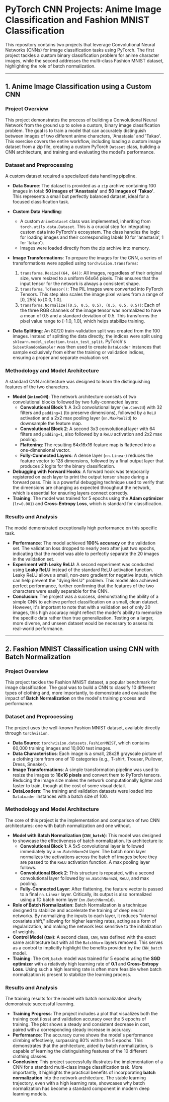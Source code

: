# PyTorch CNN Projects: Anime Image Classification and Fashion MNIST Classification

This repository contains two projects that leverage Convolutional Neural Networks (CNNs) for image classification tasks using PyTorch. The first project tackles a custom binary classification problem for anime character images, while the second addresses the multi-class Fashion MNIST dataset, highlighting the role of batch normalization.

---

## 1. Anime Image Classification using a Custom CNN

### Project Overview
This project demonstrates the process of building a Convolutional Neural Network from the ground up to solve a custom, binary image classification problem. The goal is to train a model that can accurately distinguish between images of two different anime characters, 'Anastasia' and 'Takao'. This exercise covers the entire workflow, including loading a custom image dataset from a zip file, creating a custom PyTorch `Dataset` class, building a CNN architecture, and training and evaluating the model's performance.

### Dataset and Preprocessing
A custom dataset required a specialized data handling pipeline.

* **Data Source**: The dataset is provided as a `zip` archive containing 100 images in total: **50 images of 'Anastasia'** and **50 images of 'Takao'**. This represents a small but perfectly balanced dataset, ideal for a focused classification task.

* **Custom Data Handling**:
    * A custom `AnimeDataset` class was implemented, inheriting from `torch.utils.data.Dataset`. This is a crucial step for integrating custom data into PyTorch's ecosystem. The class handles the logic for loading images and their corresponding labels (0 for 'anastasia', 1 for 'takao').
    * Images were loaded directly from the zip archive into memory.

* **Image Transformations**: To prepare the images for the CNN, a series of transformations were applied using `torchvision.transforms`:
    1.  `transforms.Resize((64, 64))`: All images, regardless of their original size, were resized to a uniform 64x64 pixels. This ensures that the input tensor for the network is always a consistent shape.
    2.  `transforms.ToTensor()`: The PIL Images were converted into PyTorch Tensors. This step also scales the image pixel values from a range of [0, 255] to [0.0, 1.0].
    3.  `transforms.Normalize((0.5, 0.5, 0.5), (0.5, 0.5, 0.5))`: Each of the three RGB channels of the image tensor was normalized to have a mean of 0.5 and a standard deviation of 0.5. This transforms the pixel value range to [-1.0, 1.0], which helps stabilize training.

* **Data Splitting**: An 80/20 train-validation split was created from the 100 images. Instead of splitting the data directly, the indices were split using `sklearn.model_selection.train_test_split`. PyTorch's `SubsetRandomSampler` was then used to create `DataLoader` instances that sample exclusively from either the training or validation indices, ensuring a proper and separate evaluation set.

### Methodology and Model Architecture
A standard CNN architecture was designed to learn the distinguishing features of the two characters.

* **Model (`AnimeCNN`)**: The network architecture consists of two convolutional blocks followed by two fully-connected layers:
    * **Convolutional Block 1**: A 3x3 convolutional layer (`nn.Conv2d`) with 32 filters and `padding=1` (to preserve dimensions), followed by a `ReLU` activation and a 2x2 max pooling layer (`nn.MaxPool2d`) to downsample the feature map.
    * **Convolutional Block 2**: A second 3x3 convolutional layer with 64 filters and `padding=1`, also followed by a `ReLU` activation and 2x2 max pooling.
    * **Flattening**: The resulting 64x16x16 feature map is flattened into a one-dimensional vector.
    * **Fully-Connected Layers**: A dense layer (`nn.Linear`) reduces the feature vector to 128 dimensions, followed by a final output layer that produces 2 logits for the binary classification.
* **Debugging with Forward Hooks**: A forward hook was temporarily registered on each layer to print the output tensor shape during a forward pass. This is a powerful debugging technique used to verify that the dimensions are changing as expected throughout the network, which is essential for ensuring layers connect correctly.
* **Training**: The model was trained for 5 epochs using the **Adam optimizer** (`lr=0.001`) and **Cross-Entropy Loss**, which is standard for classification.

### Results and Analysis
The model demonstrated exceptionally high performance on this specific task.

* **Performance**: The model achieved **100% accuracy** on the validation set. The validation loss dropped to nearly zero after just two epochs, indicating that the model was able to perfectly separate the 20 images in the validation set.
* **Experiment with Leaky ReLU**: A second experiment was conducted using **Leaky ReLU** instead of the standard ReLU activation function. Leaky ReLU allows a small, non-zero gradient for negative inputs, which can help prevent the "dying ReLU" problem. This model also achieved perfect performance, further confirming that the features of the two characters were easily separable for the CNN.
* **Conclusion**: The project was a success, demonstrating the ability of a simple CNN to achieve perfect classification on a small, clean dataset. However, it's important to note that with a validation set of only 20 images, this high accuracy might reflect the model's ability to memorize the specific data rather than true generalization. Testing on a larger, more diverse, and unseen dataset would be necessary to assess its real-world performance.

---

## 2. Fashion MNIST Classification using CNN with Batch Normalization

### Project Overview
This project tackles the Fashion MNIST dataset, a popular benchmark for image classification. The goal was to build a CNN to classify 10 different types of clothing and, more importantly, to demonstrate and evaluate the impact of **Batch Normalization** on the model's training process and performance.

### Dataset and Preprocessing
The project uses the well-known Fashion MNIST dataset, available directly through `torchvision`.

* **Data Source**: `torchvision.datasets.FashionMNIST`, which contains 60,000 training images and 10,000 test images.
* **Data Characteristics**: Each image is a small, 28x28 grayscale picture of a clothing item from one of 10 categories (e.g., T-shirt, Trouser, Pullover, Dress, Sneaker).
* **Image Transformations**: A simple transformation pipeline was used to resize the images to **16x16 pixels** and convert them to PyTorch tensors. Reducing the image size makes the network computationally lighter and faster to train, though at the cost of some visual detail.
* **DataLoaders**: The training and validation datasets were loaded into `DataLoader` instances with a batch size of 100.

### Methodology and Model Architecture
The core of this project is the implementation and comparison of two CNN architectures: one with batch normalization and one without.

* **Model with Batch Normalization (`CNN_batch`)**: This model was designed to showcase the effectiveness of batch normalization. Its architecture is:
    * **Convolutional Block 1**: A 5x5 convolutional layer is followed immediately by a `nn.BatchNorm2d` layer. The batch norm layer normalizes the activations across the batch of images before they are passed to the `ReLU` activation function. A max pooling layer follows.
    * **Convolutional Block 2**: This structure is repeated, with a second convolutional layer followed by `nn.BatchNorm2d`, `ReLU`, and max pooling.
    * **Fully-Connected Layer**: After flattening, the feature vector is passed to a final `nn.Linear` layer. Critically, its output is also normalized using a 1D batch norm layer (`nn.BatchNorm1d`).
* **Role of Batch Normalization**: Batch Normalization is a technique designed to stabilize and accelerate the training of deep neural networks. By normalizing the inputs to each layer, it reduces "internal covariate shift," allowing for higher learning rates, acting as a form of regularization, and making the network less sensitive to the initialization of weights.
* **Control Model (`CNN`)**: A second class, `CNN`, was defined with the exact same architecture but with all the `BatchNorm` layers removed. This serves as a control to implicitly highlight the benefits provided by the `CNN_batch` model.
* **Training**: The `CNN_batch` model was trained for 5 epochs using the **SGD optimizer** with a relatively high learning rate of **0.1** and **Cross-Entropy Loss**. Using such a high learning rate is often more feasible when batch normalization is present to stabilize the learning process.

### Results and Analysis
The training results for the model with batch normalization clearly demonstrate successful learning.

* **Training Progress**: The project includes a plot that visualizes both the training cost (loss) and validation accuracy over the 5 epochs of training. The plot shows a steady and consistent decrease in cost, paired with a corresponding steady increase in accuracy.
* **Performance**: The accuracy curve shows the model's performance climbing effectively, surpassing 80% within the 5 epochs. This demonstrates that the architecture, aided by batch normalization, is capable of learning the distinguishing features of the 10 different clothing classes.
* **Conclusion**: This project successfully illustrates the implementation of a CNN for a standard multi-class image classification task. More importantly, it highlights the practical benefits of incorporating **batch normalization** into the network architecture. The stable learning trajectory, even with a high learning rate, showcases why batch normalization has become a standard component in modern deep learning models.